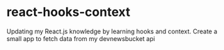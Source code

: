 # react-hooks-context
Updating my React.js knowledge by learning hooks and context. Create a small app to fetch data from my devnewsbucket api
